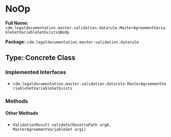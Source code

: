# NoOp

**Full Name:** `cdm.legaldocumentation.master.validation.datarule.MasterAgreementVariableSetVariableSetExists$NoOp`

**Package:** `cdm.legaldocumentation.master.validation.datarule`

## Type: Concrete Class

### Implemented Interfaces

- `cdm.legaldocumentation.master.validation.datarule.MasterAgreementVariableSetVariableSetExists`

### Methods

#### Other Methods

- `ValidationResult validate(RosettaPath arg0, MasterAgreementVariableSet arg1)`


